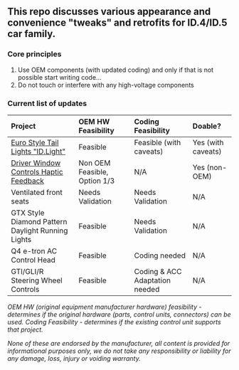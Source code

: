 ## This repo discusses various appearance and convenience "tweaks" and retrofits for ID.4/ID.5 car family. 

### Core principles

1.	Use OEM components (with updated coding) and only if that is not possible start writing code...
2.	Do not touch or interfere with any high-voltage components

### Current list of updates



| Project | OEM HW Feasibility | Coding Feasibility | Doable?
| :------------- | :------------- | :------------- | :---
| [Euro Style Tail Lights "ID.Light"](</Euro%20Style%20Tail%20Lights.md>) | Feasible | Feasible (with caveats) | Yes (with caveats)
| [Driver Window Controls Haptic Feedback](</Driver%20Window%20Controls%20Haptic%20Feedback.md>) | Non OEM Feasible, Option 1/3 | N/A | Yes (non-OEM)
| Ventilated front seats | Needs Validation | Needs Validation | N/A
| GTX Style Diamond Pattern Daylight Running Lights | Feasible | Needs Validation | N/A
| Q4 e-tron AC Control Head | Feasible | Coding needed | N/A
| GTI/GLI/R Steering Wheel Controls | Feasible | Coding & ACC Adaptation needed | N/A


   _OEM HW (original equipment manufacturer hardware) feasibility - determines if the original hardware (parts, control units, connectors) can be used. Coding Feasibility - determines if the existing control unit supports that project._


_None of these are endorsed by the manufacturer, all content is provided for informational purposes only, we do not take any responsibility or liability for any damage, loss, injury or voiding warranty._
